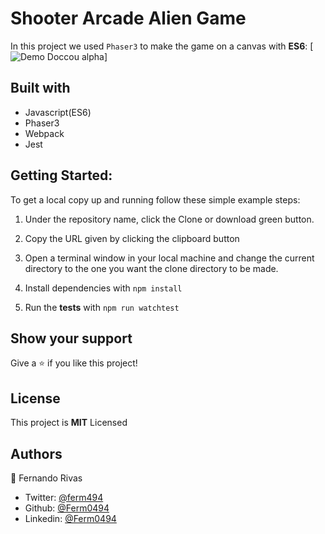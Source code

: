 # Shooter Arcade Alien Game

In this project we used `Phaser3` to make the game on a canvas with **ES6**:
[![Demo Doccou alpha](https://j.gifs.com/p812yV.gif)]


## Built with

- Javascript(ES6)
- Phaser3
- Webpack
- Jest

## Getting Started:

To get a local copy up and running follow these simple example steps:

1. Under the repository name, click the Clone or download green button.

2. Copy the URL given by clicking the clipboard button

3. Open a terminal window in your local machine and change the current directory to the one you
   want the clone directory to be made.

4. Install dependencies with `npm install`

5. Run the **tests** with `npm run watchtest`

## Show your support

Give a ⭐️ if you like this project!

## License

This project is **MIT** Licensed

## Authors

👤 Fernando Rivas

- Twitter: [@ferm494](https://twitter.com/ferm494)
- Github: [@Ferm0494](https://github.com/Ferm0494)
- Linkedin: [@Ferm0494](https://www.linkedin.com/in/ferm0494/)

